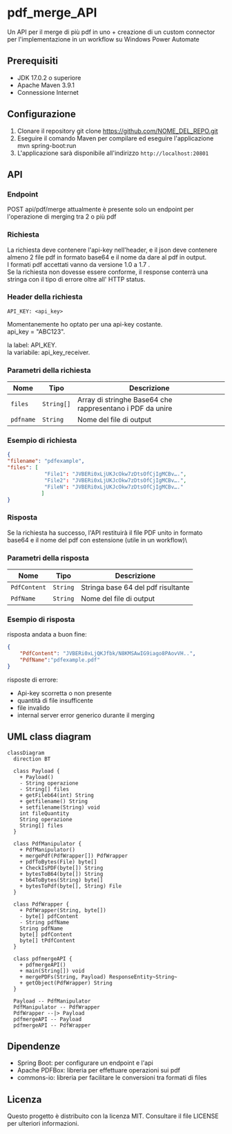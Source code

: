 # pdf_merge_API
Un API per il merge di più pdf in uno + creazione di un custom connector per l'implementazione in un workflow su  Windows Power Automate 


## Prerequisiti

- JDK 17.0.2 o superiore
- Apache Maven 3.9.1
- Connessione Internet


## Configurazione

1. Clonare il repository
git clone https://github.com/NOME_DEL_REPO.git
2. Eseguire il comando Maven per compilare ed eseguire l'applicazione
mvn spring-boot:run
3. L'applicazione sarà disponibile all'indirizzo `http://localhost:20801`


## API

### Endpoint

POST api/pdf/merge
attualmente è presente solo un endpoint per l'operazione di merging tra 2 o più pdf

### Richiesta

La richiesta deve contenere l'api-key nell'header, e il json deve contenere almeno 2 file pdf in formato base64 e il nome da dare al pdf in output.<br />
I formati pdf accettati vanno da versione 1.0 a 1.7 .<br />
Se la richiesta non dovesse essere conforme, il response conterrà una stringa con il tipo di errore oltre all' HTTP status.<br />

### Header della richiesta

```header
API_KEY: <api_key>
```

Momentanemente ho optato per una api-key costante.<br />
api_key = "ABC123".<br />

la label: API_KEY.<br />
la variabile: api_key_receiver.<br />


### Parametri della richiesta

| Nome  | Tipo | Descrizione |
| ------------- | ------------- | ------------- |
| `files`  | `String[]`  | Array di stringhe Base64 che rappresentano i PDF da unire |
| `pdfname`  | `String`  | Nome del file di output |

### Esempio di richiesta

```json
{
"filename": "pdfexample",
"files": [
            "File1": "JVBERi0xLjUKJcOkw7zDtsOfCjIgMCBv….",
            "File2": "JVBERi0xLjUKJcOkw7zDtsOfCjIgMCBv….",
            "FileN": "JVBERi0xLjUKJcOkw7zDtsOfCjIgMCBv…."
           ]
}
```

### Risposta

Se la richiesta ha successo, l'API restituirà il file PDF unito in formato base64 e il nome del pdf con estensione (utile in un workflow)\

### Parametri della risposta

| Nome  | Tipo | Descrizione |
| ------------- | ------------- | ------------- |
| `PdfContent`  | `String`  | Stringa base 64 del pdf risultante |
| `PdfName`  | `String`  | Nome del file di output |

### Esempio di risposta 

risposta andata a buon fine:
```json
{
    "PdfContent": "JVBERi0xLjQKJfbk/N8KMSAwIG9iago8PAovVH..",
    "PdfName":"pdfexample.pdf"
}
```

risposte di errore:
- Api-key scorretta o non presente
- quantità di file insufficente
- file invalido
- internal server error generico durante il merging

## UML class diagram
```mermaid
classDiagram
  direction BT
  
  class Payload {
    + Payload() 
    - String operazione
    - String[] files
    + getFileb64(int) String
    + getfilename() String
    + setfilename(String) void
    int fileQuantity
    String operazione
    String[] files
  }
  
  class PdfManipulator {
    + PdfManipulator() 
    + mergePdf(PdfWrapper[]) PdfWrapper
    + pdfToBytes(File) byte[]
    + CheckIsPDF(byte[]) String
    + bytesToB64(byte[]) String
    + b64ToBytes(String) byte[]
    + bytesToPdf(byte[], String) File
  }
  
  class PdfWrapper {
    + PdfWrapper(String, byte[]) 
    - byte[] pdfContent
    - String pdfName
    String pdfName
    byte[] pdfContent
    byte[] tPdfContent
  }
  
  class pdfmergeAPI {
    + pdfmergeAPI() 
    + main(String[]) void
    + mergePDFs(String, Payload) ResponseEntity~String~
    + getObject(PdfWrapper) String
  }
  
  Payload -- PdfManipulator
  PdfManipulator -- PdfWrapper
  PdfWrapper --|> Payload
  pdfmergeAPI -- Payload
  pdfmergeAPI -- PdfWrapper
```

## Dipendenze

- Spring Boot:  per configurare un endpoint e l'api
- Apache PDFBox: libreria per effettuare operazioni sui pdf
- commons-io: libreria per facilitare le conversioni tra formati di files

## Licenza

Questo progetto è distribuito con la licenza MIT. Consultare il file LICENSE per ulteriori informazioni.

